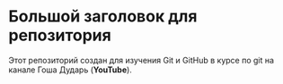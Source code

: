 # Большой заголовок для репозитория
Этот репозиторий создан для изучения Git и GitHub в курсе по git на канале Гоша Дударь (**YouTube**).
